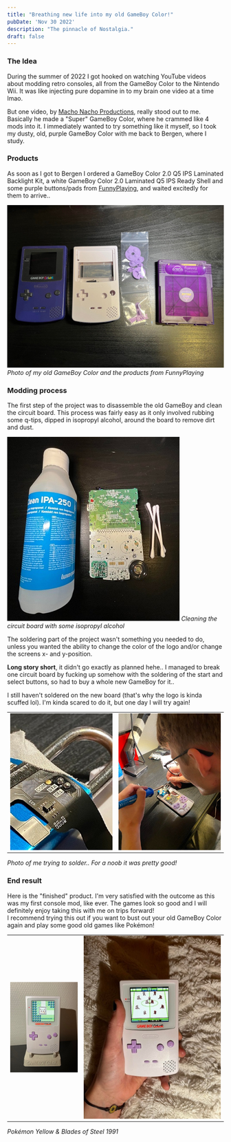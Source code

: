 ```yaml
---
title: "Breathing new life into my old GameBoy Color!"
pubDate: 'Nov 30 2022'
description: "The pinnacle of Nostalgia."
draft: false
---
```


### The Idea

During the summer of 2022 I got hooked on watching YouTube videos about modding retro consoles, all from the GameBoy Color to the Nintendo Wii. It was like injecting pure dopamine in to my brain one video at a time lmao.

But one video, by [Macho Nacho Productions](https://www.youtube.com/watch?v=yqnrEpcaans), really stood out to me. Basically he made a "Super" GameBoy Color, where he crammed like 4 mods into it. I immediately wanted to try something like it myself, so I took my dusty, old, purple GameBoy Color with me back to Bergen, where I study.

### Products

As soon as I got to Bergen I ordered a GameBoy Color 2.0 Q5 IPS Laminated Backlight Kit, a white GameBoy Color 2.0 Laminated Q5 IPS Ready Shell and some purple buttons/pads from [FunnyPlaying](https://retrogamerepairshop.com/), and waited excitedly for them to arrive..

![Products](/src/static/img/gameboy/funnyplaying-products.jpg)
_Photo of my old GameBoy Color and the products from FunnyPlaying_

### Modding process

The first step of the project was to disassemble the old GameBoy and clean the circuit board. This process was fairly easy as it only involved rubbing some q-tips, dipped in isopropyl alcohol, around the board to remove dirt and dust.

![Cleaning](/src/static/img/gameboy/cleaning.jpg)
_Cleaning the circuit board with some isopropyl alcohol_

The soldering part of the project wasn't something you needed to do, unless you wanted the ability to change the color of the logo and/or change the screens x- and y-position.

**Long story short**, it didn't go exactly as planned hehe.. I managed to break one circuit board by fucking up somehow with the soldering of the start and select buttons, so had to buy a whole new GameBoy for it..

I still haven't soldered on the new board (that's why the logo is kinda scuffed lol). I'm kinda scared to do it, but one day I will try again!

| | |
|- | - |
|![Soldering1](/src/static/img/gameboy/soldering-1.jpg)|![Soldering2](/src/static/img/gameboy/soldering-2.jpg) |

_Photo of me trying to solder.. For a noob it was pretty good!_

### End result

Here is the "finished" product. I'm very satisfied with the outcome as this was my first console mod, like ever. The games look so good and I will definitely enjoy taking this with me on trips forward!  
I recommend trying this out if you want to bust out your old GameBoy Color again and play some good old games like Pokémon!

| | |
|- | - |
![ShowcasePokémon](/src/static/img/gameboy/showcasePok-1.jpg)|![ShowcaseBattleOfSteel](/src/static/img/gameboy/showcaseBoS-1.jpg)

_Pokémon Yellow & Blades of Steel 1991_
